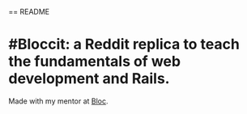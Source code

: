 == README

# #Bloccit: a Reddit replica to teach the fundamentals of web development and Rails.

Made with my mentor at [Bloc](http://bloc.io).
